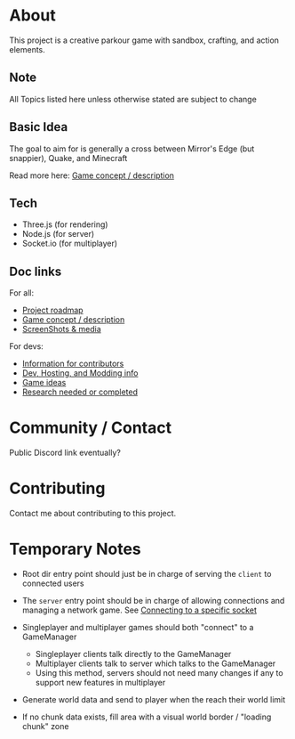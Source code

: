 # About
This project is a creative parkour game with sandbox, crafting, and action elements.

## Note
All Topics listed here unless otherwise stated are subject to change

## Basic Idea
The goal to aim for is generally a cross between Mirror's Edge (but snappier), Quake, and Minecraft

Read more here:
[Game concept / description](docs/md/Concept.md)

## Tech
- Three.js (for rendering)
- Node.js (for server)
- Socket.io (for multiplayer)

## Doc links
For all:
- [Project roadmap](docs/md/Roadmap.md)
- [Game concept / description](docs/md/Concept.md)
- [ScreenShots & media](social/)

For devs:
- [Information for contributors](docs/md/Contribution.md)
- [Dev, Hosting, and Modding info](docs/md/Setup.md)
- [Game ideas](docs/md/Ideas.md)
- [Research needed or completed](docs/md/Research.md)

# Community / Contact
Public Discord link eventually?

# Contributing
Contact me about contributing to this project.



# Temporary Notes
- Root dir entry point should just be in charge of serving the `client` to connected users
- The `server` entry point should be in charge of allowing connections and managing a network game. See [Connecting to a specific socket](https://stackoverflow.com/questions/52138337/socket-io-makes-multiple-connections-when-the-page-is-refreshed-node-js)
- Singleplayer and multiplayer games should both "connect" to a GameManager
    - Singleplayer clients talk directly to the GameManager
    - Multiplayer clients talk to server which talks to the GameManager
    - Using this method, servers should not need many changes if any to support new features in multiplayer

- Generate world data and send to player when the reach their world limit
- If no chunk data exists, fill area with a visual world border / "loading chunk" zone
